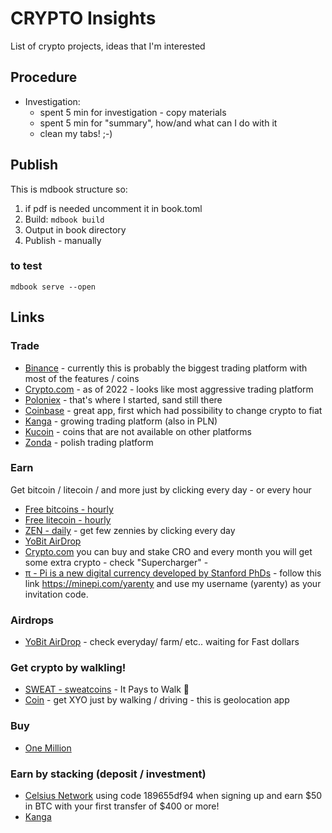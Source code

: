 # CRYPTO Insights

List of crypto projects, ideas that I'm interested


## Procedure
- Investigation:
  - spent 5 min for investigation - copy materials
  - spent 5 min for "summary", how/and what can I do with it
  - clean my tabs! ;-)


## Publish

This is mdbook structure so:
1. if pdf is needed uncomment it in book.toml
2. Build:  ``` mdbook build ```
3. Output in book directory
4. Publish - manually


### to test
```shell
mdbook serve --open
```



## Links

### Trade

- [Binance](https://www.binance.com/en/activity/referral/offers/claim?ref=CPA_00C0K467DN) - currently this is probably the biggest trading platform with most of the features / coins
- [Crypto.com](https://crypto.com/exch/yygspvnpyp) - as of 2022 - looks like most aggressive trading platform
- [Poloniex](https://poloniex.com/signup?c=7ZTFB6ZC) - that's where I started, sand still there
- [Coinbase](https://www.coinbase.com/join/nowosa_w) - great app, first which had possibility to change crypto to fiat
- [Kanga](https://trade.kanga.exchange/?refToken=1m2D2XXx04eS) - growing trading platform  (also in PLN)
- [Kucoin](https://www.kucoin.com/r/rf/r31SCWM) - coins that are not available on other platforms
- [Zonda](https://auth.zonda.exchange/ref/iSBi9dd8neHF) - polish trading platform

### Earn
Get bitcoin / litecoin / and more just by clicking every day - or every hour

- [Free bitcoins - hourly](https://freebitco.in/?r=12194062)
- [Free litecoin - hourly](https://free-litecoin.com/login?referer=2089682)
- [ZEN - daily](https://getzen.cash/auth/register?ref=490941) - get few zennies by clicking every day
- [YoBit AirDrop](https://yobit.net/airdrop/bonus/XlIfT/)
- [Crypto.com](https://crypto.com/exch/yygspvnpyp) you can buy and stake CRO and every month you will get some extra crypto - check "Supercharger" -
- [π -  Pi is a new digital currency developed by Stanford PhDs](https://minepi.com/yarenty) - follow this link https://minepi.com/yarenty and use my username (yarenty) as your invitation code.

### Airdrops
- [YoBit AirDrop](https://yobit.net/airdrop/bonus/XlIfT/) - check everyday/ farm/ etc.. waiting for Fast dollars


### Get crypto by walkling!
- [SWEAT - sweatcoins](https://sweatco.in/i/jaro686908) - It Pays to Walk 🚶
- [Coin](https://coin.onelink.me/ePJg/irrn5oan) - get XYO just by walking / driving - this is geolocation app


### Buy
- [One Million](https://register.onemillion.com/?om=UPZBV0CJEI)

### Earn by stacking (deposit / investment)
- [Celsius Network](https://celsiusnetwork.app.link/189655df94) using  code 189655df94 when signing up and earn $50 in BTC with your first transfer of $400 or more!
- [Kanga](https://trade.kanga.exchange/auth/register/?refToken=1m2D2XXx04eS) 




